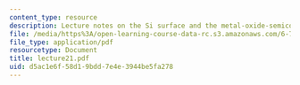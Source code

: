 ```yaml
---
content_type: resource
description: Lecture notes on the Si surface and the metal-oxide-semiconductor structure.
file: /media/https%3A/open-learning-course-data-rc.s3.amazonaws.com/6-720j-integrated-microelectronic-devices-spring-2007/d5ac1e6f58d19bdd7e4e3944be5fa278_lecture21.pdf
file_type: application/pdf
resourcetype: Document
title: lecture21.pdf
uid: d5ac1e6f-58d1-9bdd-7e4e-3944be5fa278
---
```

